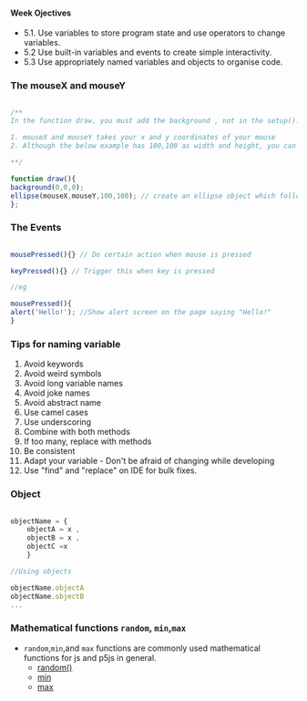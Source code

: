 #### Week Ojectives
- 5.1. Use variables to store program state and use operators to change variables.
- 5.2 Use built-in variables and events to create simple interactivity.
- 5.3 Use appropriately named variables and objects to organise code.
### The mouseX and mouseY
```js

/**
In the function draw, you must add the background , not in the setup(). Otherwise, it the object will not be refreshed and will have weird effect on the screen

1. mouseX and mouseY takes your x and y coordinates of your mouse
2. Although the below example has 100,100 as width and height, you can actually just use the word width and height and the object will adjust to the fullest width and height of the canvas. 

**/

function draw(){
background(0,0,0);
ellipse(mouseX,mouseY,100,100); // create an ellipse object which follows you
};

```

### The Events

```js

mousePressed(){} // Do certain action when mouse is pressed

keyPressed(){} // Trigger this when key is pressed

//eg 

mousePressed(){
alert('Hello!'); //Show alert screen on the page saying "Hello!"
}

```

### Tips for naming variable
1. Avoid keywords
2. Avoid weird symbols
3. Avoid long variable names
4. Avoid joke names
5. Avoid abstract name
6. Use camel cases
7. Use underscoring
8. Combine with both methods
9. If too many, replace with methods
10. Be consistent
11. Adapt your variable - Don't be afraid of changing while developing
12. Use "find" and "replace" on IDE for bulk fixes. 

### Object

```js

objectName = {
	objectA = x , 
	objectB = x ,
	objectC =x
	}

//Using objects

objectName.objectA
objectName.objectB
...

```

### Mathematical functions `random`, `min`,`max` 
- `random`,`min`,and `max` functions are commonly used mathematical functions for js and p5js in general. 
	- [random()](https://p5js.org/reference/#/p5/random)
	- [min](https://p5js.org/reference/#/p5/min)
	- [max](https://p5js.org/reference/#/p5/max)

